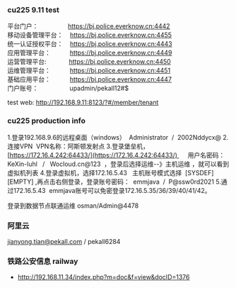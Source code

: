 
### cu225 9.11 test
平台门户：                 https://bj.police.everknow.cn:4442  
移动设备管理平台：    https://bj.police.everknow.cn:4455  
统一认证授权平台：    https://bj.police.everknow.cn:4443  
应用管理平台：           https://bj.police.everknow.cn:4449  
运营管理平台:             https://bj.police.everknow.cn:4450  
运维管理平台：           https://bj.police.everknow.cn:4451  
基础应用平台：           https://bj.police.everknow.cn:4447  
门户账号：                  upadmin/pekall12#$

test web:
http://192.168.9.11:8123/?#/member/tenant

### cu225 production info

1.登录192.168.9.6的远程桌面（windows）  Administrator  /  2002Nddycx@
2.连接VPN  VPN名称：阿斯顿发射点
3.登录堡垒机，[https://172.16.4.242:64433/](https://172.16.4.242:64433/)      用户名密码：KeXin-luhl   /   Wocloud.cn@123  ，登录后选择运维--》主机运维 ，就可以看到虚拟机列表
4.登录虚拟机，选择172.16.5.43   主机账号模式选择  [SYSDEF][EMPTY] ,再点击右侧登录，登录账号密码：  emmjava  /  P@ssw0rd2021
5.通过172.16.5.43  emmjava账号可以免密登录172.16.5.35/36/39/40/41/42。

登录到数据节点联通运维 osman/Admin@4478

### 阿里云
jianyong.tian@pekall.com / pekall6284


### 铁路公安信息 railway
- http://192.168.11.34/index.php?m=doc&f=view&docID=1376